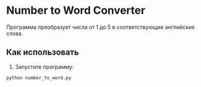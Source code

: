 # Number to Word Converter

Программа преобразует числа от 1 до 5 в соответствующие английские слова.

## Как использовать
1. Запустите программу:
```bash
python number_to_word.py
